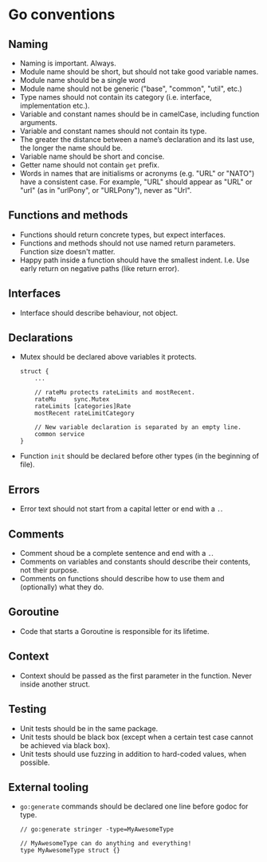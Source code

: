 # Go conventions

## Naming
* Naming is important. Always.
* Module name should be short, but should not take good variable names.
* Module name should be a single word
* Module name should not be generic ("base", "common", "util", etc.)
* Type names should not contain its category (i.e. interface, implementation etc.).
* Variable and constant names should be in camelCase, including function arguments.
* Variable and constant names should not contain its type.
* The greater the distance between a name’s declaration and its last use, the longer the name should be.
* Variable name should be short and concise.
* Getter name should not contain `get` prefix.
* Words in names that are initialisms or acronyms (e.g. "URL" or "NATO") have a consistent case. For example, "URL" should appear as "URL" or "url" (as in "urlPony", or "URLPony"), never as "Url". 

## Functions and methods
* Functions should return concrete types, but expect interfaces.
* Functions and methods should not use named return parameters. Function size doesn't matter.
* Happy path inside a function should have the smallest indent. I.e. Use early return on negative paths (like return error). 

## Interfaces
* Interface should describe behaviour, not object.

## Declarations
* Mutex should be declared above variables it protects.
	```
	struct {
		...

		// rateMu protects rateLimits and mostRecent.
		rateMu     sync.Mutex
		rateLimits [categories]Rate
		mostRecent rateLimitCategory

		// New variable declaration is separated by an empty line.
		common service
	}
	```
* Function `init` should be declared before other types (in the beginning of file).

## Errors
* Error text should not start from a capital letter or end with a `.`.

## Comments
* Comment shoud be a complete sentence and end with a `.`.
* Comments on variables and constants should describe their contents, not their purpose.
* Comments on functions should describe how to use them and (optionally) what they do.

## Goroutine
* Code that starts a Goroutine is responsible for its lifetime.

## Context
* Context should be passed as the first parameter in the function. Never inside another struct.

## Testing
* Unit tests should be in the same package.
* Unit tests should be black box (except when a certain test case cannot be achieved via black box).
* Unit tests should use fuzzing in addition to hard-coded values, when possible.

## External tooling
* `go:generate` commands should be declared one line before godoc for type.
	```
	// go:generate stringer -type=MyAwesomeType
        
	// MyAwesomeType can do anything and everything!
	type MyAwesomeType struct {}
	```
